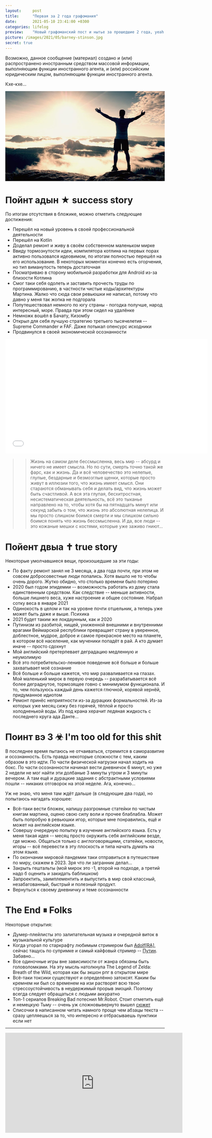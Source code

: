 ```yaml
---
layout:     post
title:      "Первая за 2 года графомания"
date:       2021-05-10 23:41:00 +0300
categories: lifelog
preview:    "Новый графоманский пост и нытье за прошедшие 2 года, yeah! Наконец-то и в этой вселенной! Уахаха!"
picture: /images/2021/05/barney-stinson.jpg
secret: true
---
```


Возможно, данное сообщение (материал) создано и (или) распространено иностранным средством массовой информации, выполняющим функции иностранного агента, и (или) российским юридическим лицом, выполняющим функции иностранного агента. 

Кхе-кхе...
 

<div class="full-container">
    <img src="/images/2021/05/barney-stinson.jpg" alt="Ленивая картиночка для бложека" class="post-top-page">
</div>

# **Пойнт адын ★** success story


По итогам отсутствия в бложике, можно отметить следующие достижения:
- Перешёл на новый уровень в своей профессиональной деятельности 
- Перешёл на Kotlin 
- Доделал ремонт и живу в своём собственном маленьком мирке
- Ввиду тормознутости идеи, компилятора котлина на первых порах активно пользовался идеовимом, по итогам полностью перешёл на его использование. В некоторых моментах конечно есть огорчения, но тип виманутость теперь достаточная
- Посматриваю в сторону мобильной разработки для Android из-за близости Котлина
- Смог таки себя одолеть и заставить прочесть труды по программированию, в частности чистые коды/архитектуры Мартина. Жалко что сюда свои ревьюшки не написал, потому что давно у меня так жопка не подгорала
- Попутешествовал немного по югу страны - погодка получше, народ интересный, море. Правда при этом сидел на удалёнке
- Немножк вошёл в Бачату, Кизомбу
- Открыл для себя лучшую стратегию третьего тысячелетия -- Supreme Commander и FAF. Даже потыкал опенсурс исходники
- Продвинулся в своей экономической осознанности


<div class="video-wrapper full-container">
    <iframe src="//coub.com/embed/2ewt13?muted=false&autostart=false&originalSize=false&startWithHD=false" allowfullscreen frameborder="0" width="640" height="360" allow="autoplay"></iframe>
</div>

>> Жизнь на самом деле бессмысленна, весь мир -- абсурд и ничего не имеет смысла. Но по сути, смерть точно такой же фарс, как и жизнь. Да и всё человечество это нелепые, глупые, бездарные и безмозглые щенки, которые просто живут в иллюзии того, что жизнь имеет смысл. Они стараются обманывать себя и делать вид, что жизнь может быть счастливой. А вся эта глупая, бесхитростная, несистематическая деятельность, всё это тыканье направлено на то, чтобы хотя бы на пятнадцать минут или секунд забыть о том, что жизнь это абсолютная нелепица. И мы просто слишком боимся смерти и мы слишком сильно боимся понять что жизнь бессмысленна. И да, все люди -- это кожаные мешки с костями, которые уже заживо гниют... 

# **Пойент двыа ✝** true story

Некоторые умолчавшиеся вещи, произошедшие за эти годы:
- По факту ремонт занял не 3 месяца, а два года почти, при этом не совсем добросовестные люди попались. Хотя вышло не то чтобы очень дорого. Жутко обидно, что столько времени было потеряно
- 2020 был годом эпидемии -- возможность работать из дому стала единственным средством. Как следствие -- меньше активности, больше лишнего веса, хуже настроение и общее состояние. Набрал сотку веса в январе 2021
- Одинокость в целом и так на уровне почти отшельник, а теперь уже может быть даже и выше. Психика
- 2021 будет таким же локдаунным, как и 2020
- Путинизм из разбитой, нищей, униженной внешними и внутренними врагами Веймарской республики превращает страну в уверенное, доблестное, мудрое, доброе и самое прекрасное место на планете, в котором всё население, как мученики попадёт в рай. А кто думает иначе -- просто сдохнут
- Мой английский претерпевает деградацию медленную и неумолимую
- Всё это потребительско-ленивое поведение всё больше и больше захватывает моё сознание
- Всё больше и больше кажется, что мир разваливается на глазах. Мой маленький мирок в первую очередь -- разрабатывается всё более деграднутое, тормозящее говно с минимумом функционала. И то, чем пользуюсь каждый день кажется глючной, корявой хернёй, придуманное идиотом
- Ремонт принёс неприятности из-за дурацких формальностей. Из-за которых уже месяц сижу без горячей, тёплой и просто холодненькой воды. Из под крана херачит ледяная жидкость с последнего круга ада Данте...


# **Поинт вэ 3 ☣** I'm too old for this shit

В последнее время пытаюсь не отчаиваться, стремится в саморазвитие и осознанность. Есть правда некоторые сложности с тем, каким образом в это идти. 
По части физической нагрузки начал ходить на бокс. По части осознанности начинал вести дневничок 6 минут, но уже 2 недели не мог найти эти долбаные 3 минуты утром и 3 минуты вечером. А там ещё и дурацкие задания с абстрактными условиями пошли -- никаких отговорок на этой неделе. Ага, конечно...

Уж не знаю, что меня там ждёт дальше (в следующие два года), но попытаюсь нагадать хорошее: 
- Всё-таки вести бложек, напишу разгромные статейки по чистым книгам мартина, оценю свою силу воли и прочее блаблабла. Может быть попробую в ревьюшки игор, которые мне понравились, ещё и может на английском языке.
- Совершу очередную попытку в изучение английского языка. Есть у меня такая идея -- месяц просто окружить себя английским везде, где можно. Общаться только с англоговорящими, статейки, новости, игоры -- всё перевести в эту плоскость и типа начать думать на этом языке. 
- По окончании мировой пандемии таки отправиться в путешествие по миру, скажем в 2023. Зря что ли загранник делал...
- Закрыть гештальты (мой мирок это -1, второй на подходе, а третий надо б оценить и закидать баблишком)
- Запроектить, заимплементить и выпустить в мир свой классный, незабагованный, быстрый и полезный продукт.
- Вернуться к своему дневничку и теме осознанности

# **The End** ⏸ Folks

Некоторые открытия:
- Думер-плейлисты это залипательная музыка и очередной виток в музыкальной культуре
- Когда угорал по старкрафту любимым стримером был <a href="https://sc2tv.ru/adolfra">Adolf[RA]</a>, сейчас тащусь по супримке и самый кайфовый стример -- <a href="https://www.youtube.com/channel/UC6XZnyeMNWLk7PmfexteI-A">Путин</a>. Забавно...
- Все одиночные игры вне зависимости от жанра обязаны быть головоломками. На эту мысль натолкнула The Legend of Zelda: Breath of the Wild, которая как бы экшон рпг в открытом мире
- Всё-таки токсики существуют и определённо затоксят. Каким бы кремнем ни был со временем на изи растворят всю твою стрессоустойчивость в неудержимый прорыв эмоций. Поэтому всегда следует обращаться с людьми аккуратно
- Топ-1 сериалов Breaking Bad потеснил Mr.Robot. Стоит отметить ещё и немецкую Тьму -- очень уж сложновывернуто вышел <a href="https://dark.netflix.io/en">сюжет</a>
- Списочки в написанном читать намного проще чем абзацы текста -- сразу цепляешься за то, что интересно и отбрасываешь пунктики если нет


---

<div class="video-wrapper full-container">
    <iframe width="560" height="315" src="https://www.youtube.com/embed/dgq5ITDOcYg" title="YouTube video player" frameborder="0" allow="accelerometer; autoplay; clipboard-write; encrypted-media; gyroscope; picture-in-picture" allowfullscreen></iframe>
</div>
